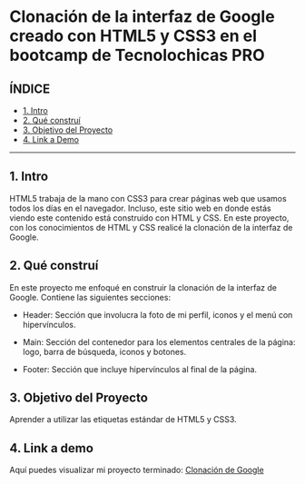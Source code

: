 # Clonación de la interfaz de Google creado con HTML5 y CSS3 en el bootcamp de Tecnolochicas PRO


## **ÍNDICE**

* [1. Intro](https://github.com/nancynsalazar/clonaciongooogle/edit/main/README.md#1-intro)
* [2. Qué construí](https://github.com/nancynsalazar/clonaciongooogle/edit/main/README.md#2-qu%C3%A9-constru%C3%AD)
* [3. Objetivo del Proyecto](https://github.com/nancynsalazar/clonaciongooogle/edit/main/README.md#3-objetivo-del-proyecto)
* [4. Link a Demo](https://github.com/nancynsalazar/clonaciongooogle/edit/main/README.md#4-link-a-demo)

****

## 1. Intro
HTML5 trabaja de la mano con CSS3 para crear páginas web que usamos todos los días en el navegador. Incluso, este sitio web en donde estás viendo este contenido está construido con HTML y CSS. En este proyecto, con los conocimientos de HTML y CSS realicé la clonación de la interfaz de Google.

## 2. Qué construí
En este proyecto me enfoqué en construir la clonación de la interfaz de Google.
Contiene las siguientes secciones:

* Header: Sección que involucra la foto de mi perfil, iconos y el menú con hipervínculos.

* Main: Sección del contenedor para los elementos centrales de la página: logo, barra de búsqueda, iconos y botones.

* Footer: Sección que incluye hipervínculos al final de la página.

## 3. Objetivo del Proyecto
Aprender a utilizar las etiquetas estándar de HTML5 y CSS3.

## 4. Link a demo
Aquí puedes visualizar mi proyecto terminado: [Clonación de Google](#)
